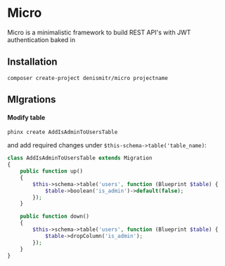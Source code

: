 # Micro
Micro is a minimalistic framework to build REST API's with JWT authentication baked in

## Installation

`composer create-project denismitr/micro projectname`

## MIgrations

#### Modify table
`phinx create AddIsAdminToUsersTable`

and add required changes under `$this-schema->table('table_name)`:

```php
class AddIsAdminToUsersTable extends Migration
{
    public function up()
    {
        $this->schema->table('users', function (Blueprint $table) {
            $table->boolean('is_admin')->default(false);
        });
    }

    public function down()
    {
        $this->schema->table('users', function (Blueprint $table) {
            $table->dropColumn('is_admin');
        });
    }
}
```